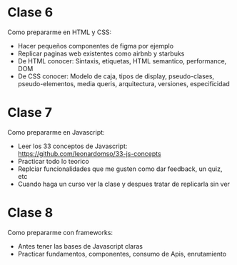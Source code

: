# Clase 6

Como prepararme en HTML y CSS:

- Hacer pequeños componentes de figma por ejemplo
- Replicar paginas web existentes como airbnb y starbuks
- De HTML conocer: Sintaxis, etiquetas, HTML semantico, performance, DOM
- De CSS conocer: Modelo de caja, tipos de display, pseudo-clases, pseudo-elementos, media queris, arquitectura, versiones, especificidad

# Clase 7

Como prepararme en Javascript:

- Leer los 33 conceptos de Javascript: https://github.com/leonardomso/33-js-concepts
- Practicar todo lo teorico
- Replciar funcionalidades que me gusten como dar feedback, un quiz, etc
- Cuando haga un curso ver la clase y despues tratar de replicarla sin ver

# Clase 8

Como prepararme con frameworks:

- Antes tener las bases de Javascript claras
- Practicar fundamentos, componentes, consumo de Apis, enrutamiento
